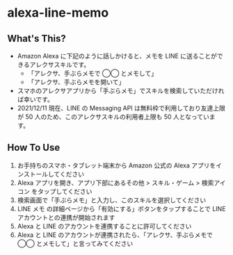 # alexa-line-memo

## What's This?

- Amazon Alexa に下記のように話しかけると、メモを LINE に送ることができるアレクサスキルです。
  - 「アレクサ、手ぶらメモで ◯◯ とメモして」
  - 「アレクサ、手ぶらメモを開いて」
- スマホのアレクサアプリから「手ぶらメモ」でスキルを検索していただければ幸いです。
- 2021/12/11 現在、LINE の Messaging API は無料枠で利用しており友達上限が 50 人のため、このアレクサスキルの利用者上限も 50 人となっています。

## How To Use

1. お手持ちのスマホ・タブレット端末から Amazon 公式の Alexa アプリをインストールしてください
2. Alexa アプリを開き、アプリ下部にあるその他 > スキル・ゲーム > 検索アイコン をタップしてください
3. 検索画面で「手ぶらメモ」と入力し、このスキルを選択してください
4. LINE メモ の詳細ページから「有効にする」ボタンをタップすることで LINE アカウントとの連携が開始されます
5. Alexa と LINE のアカウントを連携することに許可してください
6. Alexa と LINE のアカウントが連携されたら、「アレクサ、手ぶらメモで ◯◯ とメモして」と言ってみてください

